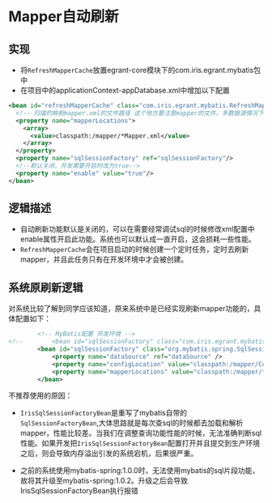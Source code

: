 # Mapper自动刷新

## 实现

- 将`RefreshMapperCache`放置egrant-core模块下的com.iris.egrant.mybatis包中
- 在项目中的applicationContext-appDatabase.xml中增加以下配置

~~~ xml
<bean id="refreshMapperCache" class="com.iris.egrant.mybatis.RefreshMapperCache" >
  <!-- 扫描的映射mapper.xml的文件路径 这个地方要注意mapper的文件，多数据源情况下，只能扫描自己数据源下的mapper,否则会报异常-->
  <property name="mapperLocations">
    <array>
      <value>classpath:/mapper/*Mapper.xml</value>
    </array>
  </property>
  <property name="sqlSessionFactory" ref="sqlSessionFactory"/>
  <!--默认关闭，开发需要开启时改为true-->
  <property name="enable" value="true"/>
</bean>
~~~



## 逻辑描述

- 自动刷新功能默认是关闭的，可以在需要经常调试sql的时候修改xml配置中enable属性开启此功能。系统也可以默认成一直开启，这会损耗一些性能。
- `RefreshMapperCache`会在项目启动的时候创建一个定时任务，定时去刷新mapper，并且此任务只有在开发环境中才会被创建。



## 系统原刷新逻辑

对系统比较了解到同学应该知道，原来系统中是已经实现刷新mapper功能的，具体配置如下：

~~~ xml
		<!-- MyBatis配置 开发环境 -->
<!-- 		<bean id="sqlSessionFactory" class="com.iris.egrant.mybatis.IrisSqlSessionFactoryBean"> -->
		<bean id="sqlSessionFactory" class="org.mybatis.spring.SqlSessionFactoryBean">
			<property name="dataSource" ref="dataSource" />
			<property name="configLocation" value="classpath:/mapper/Configuration.xml" />
			<property name="mapperLocations" value="classpath:/mapper/*Mapper.xml" />
		</bean>
~~~

不推荐使用的原因：

- `IrisSqlSessionFactoryBean`是重写了mybatis自带的`SqlSessionFactoryBean`,大体思路就是每次查sql的时候都去加载和解析mapper，性能比较差。当我们在调整查询功能性能的时候，无法准确判断sql性能。如果开发把`IrisSqlSessionFactoryBean`配置打开并且提交到生产环境之后，则会导致内存溢出引发的系统宕机，后果很严重。

- 之前的系统使用mybatis-spring:1.0.0时，无法使用mybatis的sql片段功能，故将其升级至mybatis-spring:1.0.2。升级之后会导致IrisSqlSessionFactoryBean执行报错


